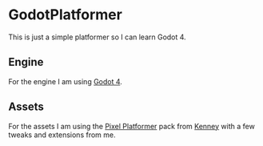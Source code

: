 # GodotPlatformer
This is just a simple platformer so I can learn Godot 4.

## Engine
For the engine I am using [Godot 4](https://godotengine.org/).

## Assets
For the assets I am using the [Pixel Platformer](https://kenney.nl/assets/pixel-platformer) pack from [Kenney](https://kenney.nl/) with a few tweaks and extensions from me.
